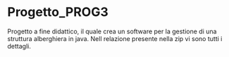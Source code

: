 # Progetto_PROG3
Progetto a fine didattico, il quale crea un software per la gestione di una struttura alberghiera in java. Nell relazione presente nella zip vi sono tutti i dettagli.
